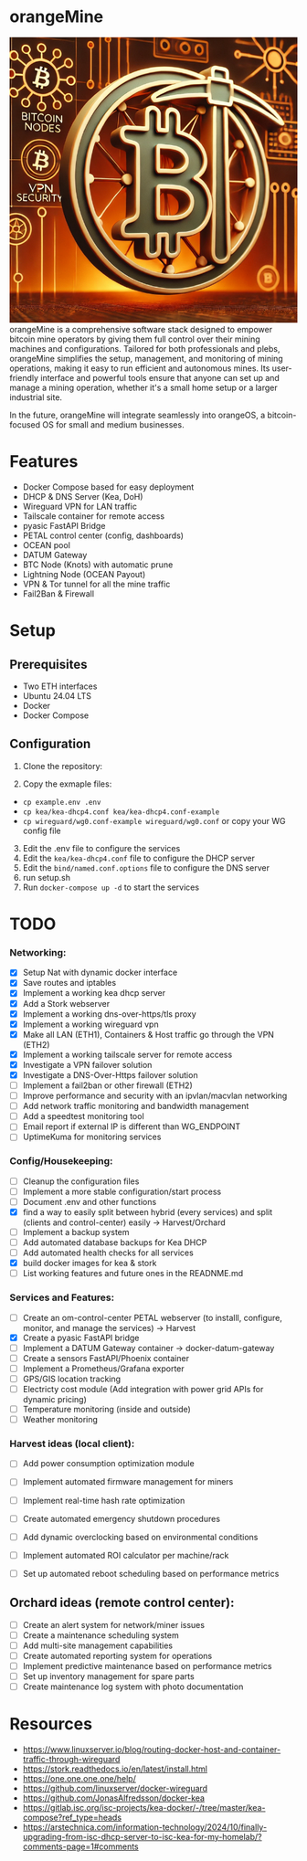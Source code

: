# orangeMine
![orangeMine Logo](image.png?raw=true "Logo")
orangeMine is a comprehensive software stack designed to empower bitcoin mine operators by giving them full control over their mining machines and configurations. Tailored for both professionals and plebs, orangeMine simplifies the setup, management, and monitoring of mining operations, making it easy to run efficient and autonomous mines. Its user-friendly interface and powerful tools ensure that anyone can set up and manage a mining operation, whether it's a small home setup or a larger industrial site. 

In the future, orangeMine will integrate seamlessly into orangeOS, a bitcoin-focused OS for small and medium businesses.

# Features
- Docker Compose based for easy deployment
- DHCP & DNS Server (Kea, DoH)
- Wireguard VPN for LAN traffic
- Tailscale container for remote access
- pyasic FastAPI Bridge
- PETAL control center (config, dashboards)
- OCEAN pool
- DATUM Gateway
- BTC Node (Knots) with automatic prune
- Lightning Node (OCEAN Payout)
- VPN & Tor tunnel for all the mine traffic
- Fail2Ban & Firewall

# Setup

## Prerequisites

- Two ETH interfaces
- Ubuntu 24.04 LTS
- Docker
- Docker Compose

## Configuration

1. Clone the repository:

2. Copy the exmaple files:
  - `cp example.env .env`
  - `cp kea/kea-dhcp4.conf kea/kea-dhcp4.conf-example`
  - `cp wireguard/wg0.conf-example wireguard/wg0.conf` or copy your WG config file

3. Edit the .env file to configure the services
4. Edit the `kea/kea-dhcp4.conf` file to configure the DHCP server
5. Edit the `bind/named.conf.options` file to configure the DNS server
6. run setup.sh
7. Run `docker-compose up -d` to start the services


# TODO

### Networking:

- [x] Setup Nat with dynamic docker interface
- [x] Save routes and iptables
- [x] Implement a working kea dhcp server
- [x] Add a Stork webserver
- [x] Implement a working dns-over-https/tls proxy
- [x] Implement a working wireguard vpn
- [x] Make all LAN (ETH1), Containers & Host traffic go through the VPN (ETH2)
- [x] Implement a working tailscale server for remote access
- [x] Investigate a VPN failover solution
- [x] Investigate a DNS-Over-Https failover solution
- [ ] Implement a fail2ban or other firewall (ETH2)
- [ ] Improve performance and security with an ipvlan/macvlan networking
- [ ] Add network traffic monitoring and bandwidth management
- [ ] Add a speedtest monitoring tool
- [ ] Email report if external IP is different than WG_ENDPOINT
- [ ] UptimeKuma for monitoring services

### Config/Housekeeping:

- [ ] Cleanup the configuration files
- [ ] Implement a more stable configuration/start process
- [ ] Document .env and other functions
- [x] find a way to easily split between hybrid (every services) and split (clients and control-center) easily -> Harvest/Orchard
- [ ] Implement a backup system
- [ ] Add automated database backups for Kea DHCP
- [ ] Add automated health checks for all services
- [x] build docker images for kea & stork
- [ ] List working features and future ones in the READNME.md

### Services and Features:

- [ ] Create an om-control-center PETAL webserver (to installl, configure, monitor, and manage the services) -> Harvest
- [x] Create a pyasic FastAPI bridge
- [ ] Implement a DATUM Gateway container -> docker-datum-gateway
- [ ] Create a sensors FastAPI/Phoenix container
- [ ] Implement a Prometheus/Grafana exporter
- [ ] GPS/GIS location tracking
- [ ] Electricty cost module (Add integration with power grid APIs for dynamic pricing)
- [ ] Temperature monitoring (inside and outside)
- [ ] Weather monitoring

### Harvest ideas (local client):

- [ ] Add power consumption optimization module
- [ ] Implement automated firmware management for miners
- [ ] Implement real-time hash rate optimization
- [ ] Create automated emergency shutdown procedures
- [ ] Add dynamic overclocking based on environmental conditions
- [ ] Implement automated ROI calculator per machine/rack
- [ ] Set up automated reboot scheduling based on performance metrics


## Orchard ideas (remote control center):

- [ ] Create an alert system for network/miner issues
- [ ] Create a maintenance scheduling system
- [ ] Add multi-site management capabilities
- [ ] Create automated reporting system for operations
- [ ] Implement predictive maintenance based on performance metrics
- [ ] Set up inventory management for spare parts
- [ ] Create maintenance log system with photo documentation

# Resources

- https://www.linuxserver.io/blog/routing-docker-host-and-container-traffic-through-wireguard
- https://stork.readthedocs.io/en/latest/install.html
- https://one.one.one.one/help/
- https://github.com/linuxserver/docker-wireguard
- https://github.com/JonasAlfredsson/docker-kea
- https://gitlab.isc.org/isc-projects/kea-docker/-/tree/master/kea-compose?ref_type=heads
- https://arstechnica.com/information-technology/2024/10/finally-upgrading-from-isc-dhcp-server-to-isc-kea-for-my-homelab/?comments-page=1#comments